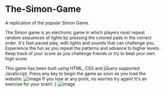 # The-Simon-Game
A replication of the popular Simon Game.

The Simon game is an electronic game in which players must repeat random sequences of lights by pressing the colored pads in the correct order. It's fast-paced play, with lights and sounds that can challenge you. Experience the fun as you repeat the patterns and advance to higher levels. Keep track of your score as you challenge friends or try to beat your own high score.

This game has been built using HTML, CSS and jQuery supported JavaScript.
Press any key to begin the game as soon as you load the website:
![image](https://user-images.githubusercontent.com/121666743/212150026-a5aa3dc1-1397-45e2-a329-adcf38e5dec4.png)
If you lose at any point, no worries try again! It's an exercise for your brain! :)
![image](https://user-images.githubusercontent.com/121666743/212150321-a00b0e23-acd2-46c9-b8bb-2d18b7c15c78.png)
